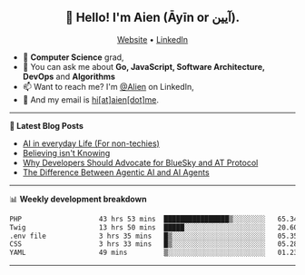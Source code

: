 <h2 align="center">👋 Hello! I'm Aien (Āyīn or آیین).</h2>
<p align="center">
  <a href="https://www.aien.me">Website</a> •
  <a href="https://www.linkedin.com/in/aiensaidi/">LinkedIn</a>
</p>


- 🌱 **Computer Science** grad,
- 💬 You can ask me about **Go, JavaScript, Software Architecture, DevOps** and **Algorithms**
- 📫 Want to reach me? I'm [@Alien](https://www.linkedin.com/in/aiensaidi/) on LinkedIn,
- 📧 And my email is [hi[at]aien[dot]me](mailto:hi@aien.me).

-------

**📝 Latest Blog Posts**

<!-- BLOG-POST-LIST:START -->
- [AI in everyday Life (For non-techies)](https://aien.me/ai-in-everyday-life-for-non-techies/)
- [Believing isn't Knowing](https://aien.me/believing-isnt-knowing/)
- [Why Developers Should Advocate for BlueSky and AT Protocol](https://aien.me/why-developers-should-advocate-for-bluesky-and-at-protocol/)
- [The Difference Between Agentic AI and AI Agents](https://aien.me/the-difference-between-agentic-ai-and-ai-agents/)
<!-- BLOG-POST-LIST:END -->

-------

📊 **Weekly development breakdown**
<!--START_SECTION:waka-->

```txt
PHP                   43 hrs 53 mins  ████████████████▒░░░░░░░░   65.34 %
Twig                  13 hrs 50 mins  █████░░░░░░░░░░░░░░░░░░░░   20.60 %
.env file             3 hrs 35 mins   █▒░░░░░░░░░░░░░░░░░░░░░░░   05.35 %
CSS                   3 hrs 33 mins   █▒░░░░░░░░░░░░░░░░░░░░░░░   05.28 %
YAML                  49 mins         ▒░░░░░░░░░░░░░░░░░░░░░░░░   01.23 %
```

<!--END_SECTION:waka-->

-------
